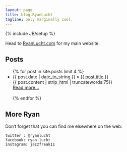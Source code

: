 ```yaml
---
layout: page
title: blog.RyanLucht
tagline: only marginally cool.
---
```

{% include JB/setup %}

Head to [RyanLucht.com](http://ryanlucht.com) for my main website.

## Posts
<ul class="posts">
    {% for post in site.posts limit 4 %}
    <li><span>{{ post.date | date_to_string }}</span> &raquo; <a href="{{ BASE_PATH }}{{ post.url }}">{{ post.title }}</a></li>
        {{ post.content | strip_html | truncatewords:75}}<br>
            <a href="{{ post.url }}">Read more...</a><br><br>
    {% endfor %}
</ul>

## More Ryan

Don’t forget that you can find me elsewhere on the web:
    
    twitter : @ryanlucht
    facebook: ryan.lucht
    instagram: jazzfreak11



